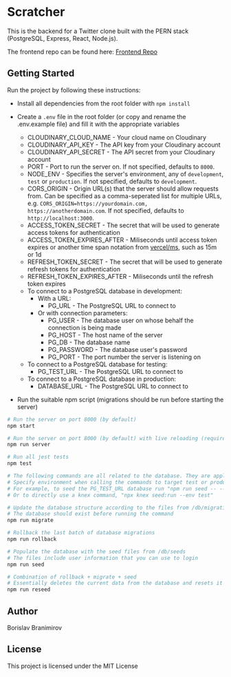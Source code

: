 # Scratcher

This is the backend for a Twitter clone built with the PERN stack (PostgreSQL, Express, React, Node.js).

The frontend repo can be found here: [Frontend Repo](https://github.com/BorislavBranimirov/scratcher-frontend)

## Getting Started

Run the project by following these instructions:

- Install all dependencies from the root folder with `npm install`
- Create a `.env` file in the root folder (or copy and rename the .env.example file) and fill it with the appropriate variables

  - CLOUDINARY_CLOUD_NAME - Your cloud name on Cloudinary
  - CLOUDINARY_API_KEY - The API key from your Cloudinary account
  - CLOUDINARY_API_SECRET - The API secret from your Cloudinary account
  - PORT - Port to run the server on. If not specified, defaults to `8000`.
  - NODE_ENV - Specifies the server's environment, any of `development`, `test` or `production`. If not specified, defaults to `development`.
  - CORS_ORIGIN - Origin URL(s) that the server should allow requests from. Can be specified as a comma-seperated list for multiple URLs, e.g. `CORS_ORIGIN=https://yourdomain.com, https://anotherdomain.com`. If not specified, defaults to `http://localhost:3000`.
  - ACCESS_TOKEN_SECRET - The secret that will be used to generate access tokens for authentication
  - ACCESS_TOKEN_EXPIRES_AFTER - Miliseconds until access token expires or another time span notation from [vercel/ms](https://github.com/vercel/ms), such as 15m or 1d
  - REFRESH_TOKEN_SECRET - The secret that will be used to generate refresh tokens for authentication
  - REFRESH_TOKEN_EXPIRES_AFTER - Miliseconds until the refresh token expires
  - To connect to a PostgreSQL database in development:
    - With a URL:
      - PG_URL - The PostgreSQL URL to connect to
    - Or with connection parameters:
      - PG_USER - The database user on whose behalf the connection is being made
      - PG_HOST - The host name of the server
      - PG_DB - The database name
      - PG_PASSWORD - The database user's password
      - PG_PORT - The port number the server is listening on
  - To connect to a PostgreSQL database for testing:
    - PG_TEST_URL - The PostgreSQL URL to connect to
  - To connect to a PostgreSQL database in production:
    - DATABASE_URL - The PostgreSQL URL to connect to

- Run the suitable npm script (migrations should be run before starting the server)

```sh
# Run the server on port 8000 (by default)
npm start

# Run the server on port 8000 (by default) with live reloading (requires nodemon to be globally installed)
npm run server

# Run all jest tests
npm test

# The following commands are all related to the database. They are applied to the development database by default.
# Specify environment when calling the commands to target test or production environments.
# For example, to seed the PG_TEST_URL database run "npm run seed -- --env test"
# Or to directly use a knex command, "npx knex seed:run --env test"

# Update the database structure according to the files from /db/migrations
# The database should exist before running the command
npm run migrate

# Rollback the last batch of database migrations
npm run rollback

# Populate the database with the seed files from /db/seeds
# The files include user information that you can use to login
npm run seed

# Combination of rollback + migrate + seed
# Essentially deletes the current data from the database and resets it to an intial state from the seed files
npm run reseed
```

## Author

Borislav Branimirov

## License

This project is licensed under the MIT License
